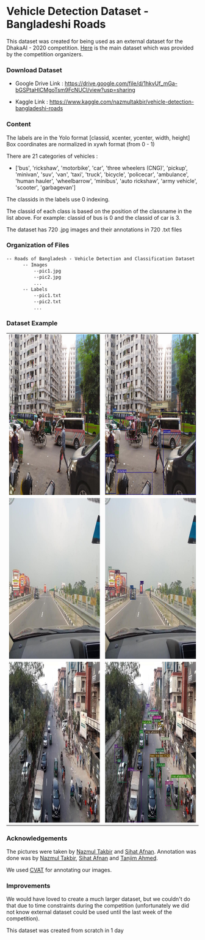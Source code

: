 # Vehicle Detection Dataset - Bangladeshi Roads
This dataset was created for being used as an external dataset for the DhakaAI - 2020 competition. [Here](https://www.kaggle.com/rifat963/dhakaai-dhaka-based-traffic-detection-dataset) is the main dataset which was provided by the competition organizers. 

### Download Dataset

* Google Drive Link : https://drive.google.com/file/d/1hkvUf_mGa-bGSPtaHlCMgoTsm9FcNUCl/view?usp=sharing

* Kaggle Link : https://www.kaggle.com/nazmultakbir/vehicle-detection-bangladeshi-roads

### Content

The labels are in the Yolo format [classid, xcenter, ycenter, width, height]
Box coordinates are normalized in xywh format (from 0 - 1)

There are 21 categories of vehicles :
* ['bus',  'rickshaw',  'motorbike',  'car',  'three wheelers (CNG)',  'pickup',  'minivan',  'suv',  'van',  'taxi',  'truck',  'bicycle',  'policecar',  'ambulance',  'human hauler',  'wheelbarrow',  'minibus',  'auto rickshaw',  'army vehicle',  'scooter',  'garbagevan']

The classids in the labels use 0 indexing. 

The classid of each class is based on the position of the classname in the list above. For example: classid of bus is 0 and the classid of car is 3.

The dataset has 720 .jpg images and their annotations in 720 .txt files

### Organization of Files
```
-- Roads of Bangladesh - Vehicle Detection and Classification Dataset
      -- Images
          --pic1.jpg
          --pic2.jpg
          ...
      -- Labels
          --pic1.txt
          --pic2.txt
          ...
```

### Dataset Example
<table>
  <tr>
    <td> <img src="sample_pics/pic1.jpg" alt="drawing" height="420" width="420"/> </td>
    <td> <img src="sample_pics/annotatedpic1.jpg" alt="drawing" height="420" width="420"/> </td>
  </tr>
  <tr>
    <td> <img src="sample_pics/pic2.jpg" alt="drawing" height="420" width="420"/> </td>
    <td> <img src="sample_pics/annotatedpic2.jpg" alt="drawing" height="420" width="420"/> </td>
  </tr>
  <tr>
    <td> <img src="sample_pics/pic3.jpg" alt="drawing" height="420" width="420"/> </td>
    <td> <img src="sample_pics/annotatedpic3.jpg" alt="drawing" height="420" width="420"/> </td>
  </tr>
</table>

### Acknowledgements

The pictures were taken by [Nazmul Takbir](https://www.kaggle.com/nazmultakbir) and [Sihat Afnan](https://www.kaggle.com/sihatafnan).
Annotation was done was by [Nazmul Takbir](https://www.kaggle.com/nazmultakbir), [Sihat Afnan](https://www.kaggle.com/sihatafnan) and [Tanjim Ahmed](https://www.kaggle.com/tanjimahmedkhan).

We used [CVAT](https://cvat.org) for annotating our images.

###  Improvements

We would have loved to create a much larger dataset, but we couldn't do that due to time constraints during the competition (unfortunately we did not know external dataset could be used until the last week of the competition). 

This dataset was created from scratch in 1 day  
